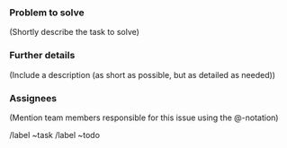### Problem to solve

(Shortly describe the task to solve)

### Further details

(Include a description (as short as possible, but as detailed as needed))

### Assignees

(Mention team members responsible for this issue using the @-notation)

/label ~task
/label ~todo
